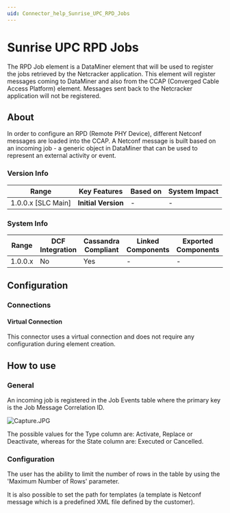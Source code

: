 ```yaml
---
uid: Connector_help_Sunrise_UPC_RPD_Jobs
---
```


# Sunrise UPC RPD Jobs

The RPD Job element is a DataMiner element that will be used to register the jobs retrieved by the Netcracker application. This element will register messages coming to DataMiner and also from the CCAP (Converged Cable Access Platform) element. Messages sent back to the Netcracker application will not be registered.

## About

In order to configure an RPD (Remote PHY Device), different Netconf messages are loaded into the CCAP. A Netconf message is built based on an incoming job - a generic object in DataMiner that can be used to represent an external activity or event.

### Version Info

| **Range**            | **Key Features**    | **Based on** | **System Impact** |
|----------------------|---------------------|--------------|-------------------|
| 1.0.0.x [SLC Main]   | **Initial Version** | -            | -                 |

### System Info

| Range     | DCF Integration     | Cassandra Compliant     | Linked Components     | Exported Components     |
|-----------|---------------------|-------------------------|-----------------------|-------------------------|
| 1.0.0.x   | No                  | Yes                     | -                     | -                       |

## Configuration

### Connections

#### Virtual Connection

This connector uses a virtual connection and does not require any configuration during element creation.

## How to use

### General

An incoming job is registered in the Job Events table where the primary key is the Job Message Correlation ID.

![Capture.JPG](~/connector/images/Sunrise_UPC_RPD_Jobs_Capture.JPG)

The possible values for the Type column are: Activate, Replace or Deactivate, whereas for the State column are: Executed or Cancelled.



### Configuration

The user has the ability to limit the number of rows in the table by using the 'Maximum Number of Rows' parameter.

It is also possible to set the path for templates (a template is Netconf message which is a predefined XML file defined by the customer).
